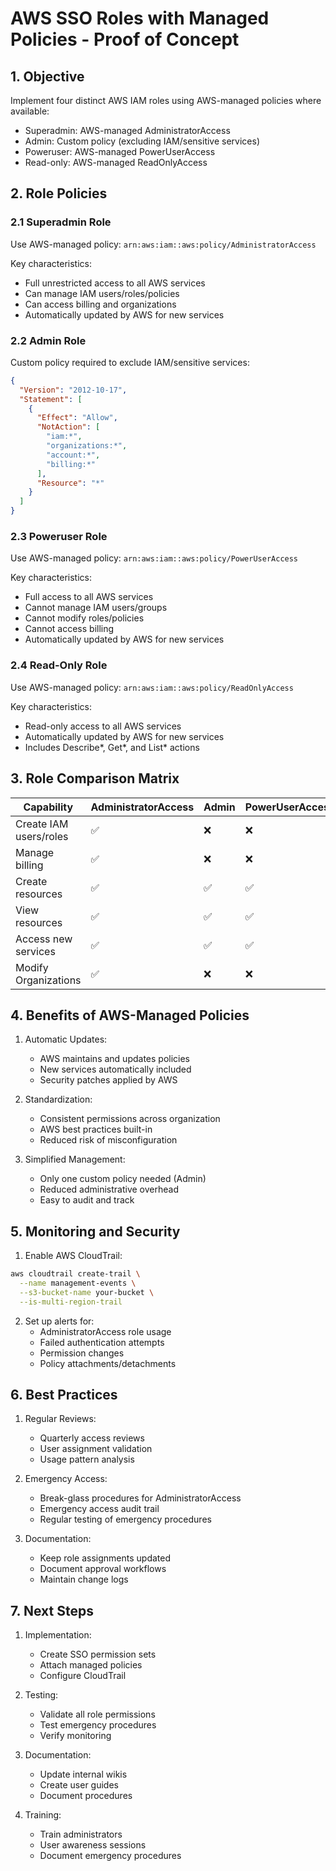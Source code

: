 # AWS SSO Roles with Managed Policies - Proof of Concept

## 1. Objective

Implement four distinct AWS IAM roles using AWS-managed policies where available:
- Superadmin: AWS-managed AdministratorAccess
- Admin: Custom policy (excluding IAM/sensitive services)
- Poweruser: AWS-managed PowerUserAccess
- Read-only: AWS-managed ReadOnlyAccess

## 2. Role Policies

### 2.1 Superadmin Role
Use AWS-managed policy: `arn:aws:iam::aws:policy/AdministratorAccess`

Key characteristics:
- Full unrestricted access to all AWS services
- Can manage IAM users/roles/policies
- Can access billing and organizations
- Automatically updated by AWS for new services

### 2.2 Admin Role
Custom policy required to exclude IAM/sensitive services:
```json
{
  "Version": "2012-10-17",
  "Statement": [
    {
      "Effect": "Allow",
      "NotAction": [
        "iam:*",
        "organizations:*",
        "account:*",
        "billing:*"
      ],
      "Resource": "*"
    }
  ]
}
```

### 2.3 Poweruser Role
Use AWS-managed policy: `arn:aws:iam::aws:policy/PowerUserAccess`

Key characteristics:
- Full access to all AWS services
- Cannot manage IAM users/groups
- Cannot modify roles/policies
- Cannot access billing
- Automatically updated by AWS for new services

### 2.4 Read-Only Role
Use AWS-managed policy: `arn:aws:iam::aws:policy/ReadOnlyAccess`

Key characteristics:
- Read-only access to all AWS services
- Automatically updated by AWS for new services
- Includes Describe*, Get*, and List* actions

## 3. Role Comparison Matrix

| Capability                | AdministratorAccess | Admin | PowerUserAccess | ReadOnlyAccess |
|--------------------------|---------------------|-------|-----------------|----------------|
| Create IAM users/roles   | ✅                  | ❌    | ❌              | ❌             |
| Manage billing           | ✅                  | ❌    | ❌              | ❌             |
| Create resources         | ✅                  | ✅    | ✅              | ❌             |
| View resources           | ✅                  | ✅    | ✅              | ✅             |
| Access new services      | ✅                  | ✅    | ✅              | ✅             |
| Modify Organizations     | ✅                  | ❌    | ❌              | ❌             |

## 4. Benefits of AWS-Managed Policies

1. Automatic Updates:
   - AWS maintains and updates policies
   - New services automatically included
   - Security patches applied by AWS

2. Standardization:
   - Consistent permissions across organization
   - AWS best practices built-in
   - Reduced risk of misconfiguration

3. Simplified Management:
   - Only one custom policy needed (Admin)
   - Reduced administrative overhead
   - Easy to audit and track

## 5. Monitoring and Security

1. Enable AWS CloudTrail:
```bash
aws cloudtrail create-trail \
  --name management-events \
  --s3-bucket-name your-bucket \
  --is-multi-region-trail
```

2. Set up alerts for:
   - AdministratorAccess role usage
   - Failed authentication attempts
   - Permission changes
   - Policy attachments/detachments

## 6. Best Practices

1. Regular Reviews:
   - Quarterly access reviews
   - User assignment validation
   - Usage pattern analysis

2. Emergency Access:
   - Break-glass procedures for AdministratorAccess
   - Emergency access audit trail
   - Regular testing of emergency procedures

3. Documentation:
   - Keep role assignments updated
   - Document approval workflows
   - Maintain change logs

## 7. Next Steps

1. Implementation:
   - Create SSO permission sets
   - Attach managed policies
   - Configure CloudTrail

2. Testing:
   - Validate all role permissions
   - Test emergency procedures
   - Verify monitoring

3. Documentation:
   - Update internal wikis
   - Create user guides
   - Document procedures

4. Training:
   - Train administrators
   - User awareness sessions
   - Document emergency procedures